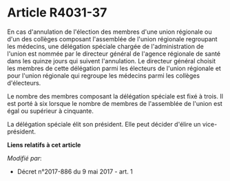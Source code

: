 # Article R4031-37

En cas d'annulation de l'élection des membres d'une union régionale ou d'un des collèges composant l'assemblée de l'union
régionale regroupant les médecins, une délégation spéciale chargée de l'administration de l'union est nommée par le directeur
général de l'agence régionale de santé dans les quinze jours qui suivent l'annulation. Le directeur général choisit les
membres de cette délégation parmi les électeurs de l'union régionale et pour l'union régionale qui regroupe les médecins
parmi les collèges d'électeurs.

Le nombre des membres composant la délégation spéciale est fixé à trois. Il est porté à six lorsque le nombre de membres de
l'assemblée de l'union est égal ou supérieur à cinquante.

La délégation spéciale élit son président. Elle peut décider d'élire un vice-président.

**Liens relatifs à cet article**

_Modifié par_:

  - Décret n°2017-886 du 9 mai 2017 - art. 1
